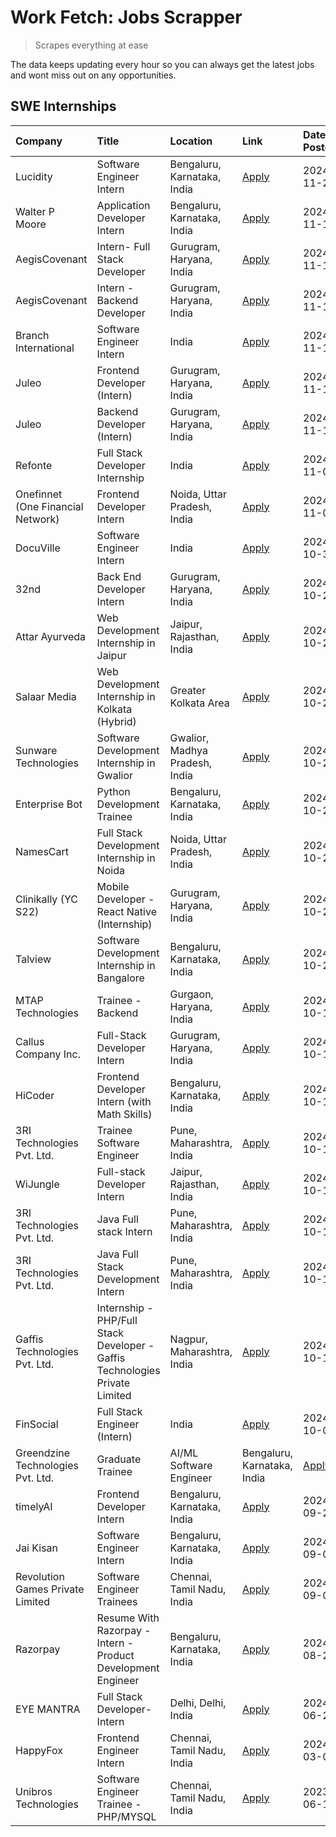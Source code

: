 # Work Fetch: Jobs Scrapper
> Scrapes everything at ease

The data keeps updating every hour so you can always get the latest jobs and wont miss out on any opportunities.

## SWE Internships
<!--START_SECTION:workfetch-->
| Company                           | Title                                                                       | Location                       | Link                                                                                                                                                                                                                                                          | Date Posted   |
|:----------------------------------|:----------------------------------------------------------------------------|:-------------------------------|:--------------------------------------------------------------------------------------------------------------------------------------------------------------------------------------------------------------------------------------------------------------|:--------------|
| Lucidity                          | Software Engineer Intern                                                    | Bengaluru, Karnataka, India    | [Apply](https://in.linkedin.com/jobs/view/software-engineer-intern-at-lucidity-4081805788?position=11&pageNum=0&refId=GDZTRnllRGYyJ1UpJfLEEQ%3D%3D&trackingId=E%2BS6AY2scewLAhRn68%2FTfg%3D%3D)                                                               | 2024-11-21    |
| Walter P Moore                    | Application Developer Intern                                                | Bengaluru, Karnataka, India    | [Apply](https://in.linkedin.com/jobs/view/application-developer-intern-at-walter-p-moore-4077126811?position=14&pageNum=0&refId=GDZTRnllRGYyJ1UpJfLEEQ%3D%3D&trackingId=Yd2HUkTZLj52uMSexEDBNg%3D%3D)                                                         | 2024-11-18    |
| AegisCovenant                     | Intern- Full Stack Developer                                                | Gurugram, Haryana, India       | [Apply](https://in.linkedin.com/jobs/view/intern-full-stack-developer-at-aegiscovenant-4079044973?position=30&pageNum=0&refId=GDZTRnllRGYyJ1UpJfLEEQ%3D%3D&trackingId=ZozgdOr%2Fp%2B9JaHyixINgUA%3D%3D)                                                       | 2024-11-18    |
| AegisCovenant                     | Intern - Backend Developer                                                  | Gurugram, Haryana, India       | [Apply](https://in.linkedin.com/jobs/view/intern-backend-developer-at-aegiscovenant-4079050441?position=51&pageNum=0&refId=GDZTRnllRGYyJ1UpJfLEEQ%3D%3D&trackingId=9RS9atHGmYnQweJZAh0YQQ%3D%3D)                                                              | 2024-11-18    |
| Branch International              | Software Engineer Intern                                                    | India                          | [Apply](https://in.linkedin.com/jobs/view/software-engineer-intern-at-branch-international-4054425650?position=22&pageNum=0&refId=GDZTRnllRGYyJ1UpJfLEEQ%3D%3D&trackingId=L5k50TasKxJEegihAVMtOg%3D%3D)                                                       | 2024-11-15    |
| Juleo                             | Frontend Developer (Intern)                                                 | Gurugram, Haryana, India       | [Apply](https://in.linkedin.com/jobs/view/frontend-developer-intern-at-juleo-4072443159?position=24&pageNum=0&refId=GDZTRnllRGYyJ1UpJfLEEQ%3D%3D&trackingId=a3IBE1VVamun2JPLBYT8vw%3D%3D)                                                                     | 2024-11-12    |
| Juleo                             | Backend Developer (Intern)                                                  | Gurugram, Haryana, India       | [Apply](https://in.linkedin.com/jobs/view/backend-developer-intern-at-juleo-4072437848?position=36&pageNum=0&refId=GDZTRnllRGYyJ1UpJfLEEQ%3D%3D&trackingId=Upwa%2FlNsUhKqStXXnDHz8A%3D%3D)                                                                    | 2024-11-12    |
| Refonte                           | Full Stack Developer Internship                                             | India                          | [Apply](https://in.linkedin.com/jobs/view/full-stack-developer-internship-at-refonte-4071576773?position=15&pageNum=0&refId=GDZTRnllRGYyJ1UpJfLEEQ%3D%3D&trackingId=7CJdo93uoGv7IgGj5HJuJA%3D%3D)                                                             | 2024-11-07    |
| Onefinnet (One Financial Network) | Frontend Developer Intern                                                   | Noida, Uttar Pradesh, India    | [Apply](https://in.linkedin.com/jobs/view/frontend-developer-intern-at-onefinnet-one-financial-network-4067260672?position=25&pageNum=0&refId=GDZTRnllRGYyJ1UpJfLEEQ%3D%3D&trackingId=Y0cOYrvQJ%2Fdr9a1zg6e3Pw%3D%3D)                                         | 2024-11-07    |
| DocuVille                         | Software Engineer Intern                                                    | India                          | [Apply](https://in.linkedin.com/jobs/view/software-engineer-intern-at-docuville-4064436465?position=41&pageNum=0&refId=GDZTRnllRGYyJ1UpJfLEEQ%3D%3D&trackingId=OdzMOC8JFHk5W1nZQ2JoFg%3D%3D)                                                                  | 2024-10-31    |
| 32nd                              | Back End Developer Intern                                                   | Gurugram, Haryana, India       | [Apply](https://in.linkedin.com/jobs/view/back-end-developer-intern-at-32nd-4062280105?position=20&pageNum=0&refId=GDZTRnllRGYyJ1UpJfLEEQ%3D%3D&trackingId=EAenRUsSWMvAMlxaXh%2FT7A%3D%3D)                                                                    | 2024-10-29    |
| Attar Ayurveda                    | Web Development Internship in Jaipur                                        | Jaipur, Rajasthan, India       | [Apply](https://in.linkedin.com/jobs/view/web-development-internship-in-jaipur-at-attar-ayurveda-4060435312?position=19&pageNum=0&refId=GDZTRnllRGYyJ1UpJfLEEQ%3D%3D&trackingId=osXbBXkDlxFJPIpyhLNLIA%3D%3D)                                                 | 2024-10-27    |
| Salaar Media                      | Web Development Internship in Kolkata (Hybrid)                              | Greater Kolkata Area           | [Apply](https://in.linkedin.com/jobs/view/web-development-internship-in-kolkata-hybrid-at-salaar-media-4059523650?position=44&pageNum=0&refId=GDZTRnllRGYyJ1UpJfLEEQ%3D%3D&trackingId=En4s43nhsrT86AOgTRIY1A%3D%3D)                                           | 2024-10-26    |
| Sunware Technologies              | Software Development Internship in Gwalior                                  | Gwalior, Madhya Pradesh, India | [Apply](https://in.linkedin.com/jobs/view/software-development-internship-in-gwalior-at-sunware-technologies-4059018500?position=8&pageNum=0&refId=GDZTRnllRGYyJ1UpJfLEEQ%3D%3D&trackingId=qN%2BuZPKYb0kMnOChXWPG9A%3D%3D)                                    | 2024-10-25    |
| Enterprise Bot                    | Python Development Trainee                                                  | Bengaluru, Karnataka, India    | [Apply](https://in.linkedin.com/jobs/view/python-development-trainee-at-enterprise-bot-4059097615?position=27&pageNum=0&refId=GDZTRnllRGYyJ1UpJfLEEQ%3D%3D&trackingId=k1UDYv4RxvEATXbQZkbISQ%3D%3D)                                                           | 2024-10-25    |
| NamesCart                         | Full Stack Development Internship in Noida                                  | Noida, Uttar Pradesh, India    | [Apply](https://in.linkedin.com/jobs/view/full-stack-development-internship-in-noida-at-namescart-4056954466?position=45&pageNum=0&refId=GDZTRnllRGYyJ1UpJfLEEQ%3D%3D&trackingId=hiVa0GLe4VKZzajAYva7mg%3D%3D)                                                | 2024-10-23    |
| Clinikally (YC S22)               | Mobile Developer - React Native (Internship)                                | Gurugram, Haryana, India       | [Apply](https://in.linkedin.com/jobs/view/mobile-developer-react-native-internship-at-clinikally-yc-s22-4055197051?position=53&pageNum=0&refId=GDZTRnllRGYyJ1UpJfLEEQ%3D%3D&trackingId=Xiyeiq9zqU3CysQJB3vDuw%3D%3D)                                          | 2024-10-22    |
| Talview                           | Software Development Internship in Bangalore                                | Bengaluru, Karnataka, India    | [Apply](https://in.linkedin.com/jobs/view/software-development-internship-in-bangalore-at-talview-4055420944?position=3&pageNum=0&refId=GDZTRnllRGYyJ1UpJfLEEQ%3D%3D&trackingId=%2FUmSsNNCFimeuXbX5GAlGg%3D%3D)                                               | 2024-10-20    |
| MTAP Technologies                 | Trainee - Backend                                                           | Gurgaon, Haryana, India        | [Apply](https://in.linkedin.com/jobs/view/trainee-backend-at-mtap-technologies-4055265357?position=59&pageNum=0&refId=GDZTRnllRGYyJ1UpJfLEEQ%3D%3D&trackingId=MGIl7gT6kCcgn4WeaYcVdA%3D%3D)                                                                   | 2024-10-19    |
| Callus Company Inc.               | Full-Stack Developer Intern                                                 | Gurugram, Haryana, India       | [Apply](https://in.linkedin.com/jobs/view/full-stack-developer-intern-at-callus-company-inc-4052948592?position=13&pageNum=0&refId=GDZTRnllRGYyJ1UpJfLEEQ%3D%3D&trackingId=6CCZr6UFWbbbxvAn4l5ReQ%3D%3D)                                                      | 2024-10-18    |
| HiCoder                           | Frontend Developer Intern (with Math Skills)                                | Bengaluru, Karnataka, India    | [Apply](https://in.linkedin.com/jobs/view/frontend-developer-intern-with-math-skills-at-hicoder-4053097037?position=47&pageNum=0&refId=GDZTRnllRGYyJ1UpJfLEEQ%3D%3D&trackingId=8By0PEozjW6GaaP9FJFaew%3D%3D)                                                  | 2024-10-17    |
| 3RI Technologies Pvt. Ltd.        | Trainee Software Engineer                                                   | Pune, Maharashtra, India       | [Apply](https://in.linkedin.com/jobs/view/trainee-software-engineer-at-3ri-technologies-pvt-ltd-4048233384?position=17&pageNum=0&refId=GDZTRnllRGYyJ1UpJfLEEQ%3D%3D&trackingId=54S9QlpdGZphw4kzqn7ezw%3D%3D)                                                  | 2024-10-15    |
| WiJungle                          | Full-stack Developer Intern                                                 | Jaipur, Rajasthan, India       | [Apply](https://in.linkedin.com/jobs/view/full-stack-developer-intern-at-wijungle-4048227759?position=33&pageNum=0&refId=GDZTRnllRGYyJ1UpJfLEEQ%3D%3D&trackingId=E0R8y%2BPpgvdILZtqNVNQVg%3D%3D)                                                              | 2024-10-15    |
| 3RI Technologies Pvt. Ltd.        | Java Full stack Intern                                                      | Pune, Maharashtra, India       | [Apply](https://in.linkedin.com/jobs/view/java-full-stack-intern-at-3ri-technologies-pvt-ltd-4048232417?position=40&pageNum=0&refId=GDZTRnllRGYyJ1UpJfLEEQ%3D%3D&trackingId=xp4rTTIQw%2BURlg8CPBcRJA%3D%3D)                                                   | 2024-10-15    |
| 3RI Technologies Pvt. Ltd.        | Java Full Stack Development Intern                                          | Pune, Maharashtra, India       | [Apply](https://in.linkedin.com/jobs/view/java-full-stack-development-intern-at-3ri-technologies-pvt-ltd-4048231995?position=54&pageNum=0&refId=GDZTRnllRGYyJ1UpJfLEEQ%3D%3D&trackingId=7iLt3ZgPGuvRMGD9FykdjA%3D%3D)                                         | 2024-10-15    |
| Gaffis Technologies Pvt. Ltd.     | Internship - PHP/Full Stack Developer - Gaffis Technologies Private Limited | Nagpur, Maharashtra, India     | [Apply](https://in.linkedin.com/jobs/view/internship-php-full-stack-developer-gaffis-technologies-private-limited-at-gaffis-technologies-pvt-ltd-4048229219?position=60&pageNum=0&refId=GDZTRnllRGYyJ1UpJfLEEQ%3D%3D&trackingId=coyx9jDxe7OZMeVqqXvhiQ%3D%3D) | 2024-10-15    |
| FinSocial                         | Full Stack Engineer (Intern)                                                | India                          | [Apply](https://in.linkedin.com/jobs/view/full-stack-engineer-intern-at-finsocial-4041564486?position=37&pageNum=0&refId=GDZTRnllRGYyJ1UpJfLEEQ%3D%3D&trackingId=cCWrXfz1l7yPGazHnmT3%2BA%3D%3D)                                                              | 2024-10-06    |
| Greendzine Technologies Pvt. Ltd. | Graduate Trainee | AI/ML Software Engineer                                  | Bengaluru, Karnataka, India    | [Apply](https://in.linkedin.com/jobs/view/graduate-trainee-ai-ml-software-engineer-at-greendzine-technologies-pvt-ltd-4043881422?position=56&pageNum=0&refId=GDZTRnllRGYyJ1UpJfLEEQ%3D%3D&trackingId=4AECuf4ifl0Dcnu%2BKnJ5Gg%3D%3D)                          | 2024-10-05    |
| timelyAI                          | Frontend Developer Intern                                                   | Bengaluru, Karnataka, India    | [Apply](https://in.linkedin.com/jobs/view/frontend-developer-intern-at-timelyai-4030925040?position=7&pageNum=0&refId=GDZTRnllRGYyJ1UpJfLEEQ%3D%3D&trackingId=jJSfC9truSpRHtTFBX7WyQ%3D%3D)                                                                   | 2024-09-20    |
| Jai Kisan                         | Software Engineer Intern                                                    | Bengaluru, Karnataka, India    | [Apply](https://in.linkedin.com/jobs/view/software-engineer-intern-at-jai-kisan-4024075360?position=21&pageNum=0&refId=GDZTRnllRGYyJ1UpJfLEEQ%3D%3D&trackingId=W05F%2ByHKxG2GAsOzj5uWQA%3D%3D)                                                                | 2024-09-09    |
| Revolution Games Private Limited  | Software Engineer Trainees                                                  | Chennai, Tamil Nadu, India     | [Apply](https://in.linkedin.com/jobs/view/software-engineer-trainees-at-revolution-games-private-limited-4015912927?position=18&pageNum=0&refId=GDZTRnllRGYyJ1UpJfLEEQ%3D%3D&trackingId=noJkXSGl4wD7uILHT2A%2FOQ%3D%3D)                                       | 2024-09-02    |
| Razorpay                          | Resume With Razorpay - Intern - Product Development Engineer                | Bengaluru, Karnataka, India    | [Apply](https://in.linkedin.com/jobs/view/resume-with-razorpay-intern-product-development-engineer-at-razorpay-4007395641?position=2&pageNum=0&refId=GDZTRnllRGYyJ1UpJfLEEQ%3D%3D&trackingId=SpGv4zMuDRyTKAXQZNf%2Fhw%3D%3D)                                  | 2024-08-22    |
| EYE MANTRA                        | Full Stack Developer- Intern                                                | Delhi, Delhi, India            | [Apply](https://in.linkedin.com/jobs/view/full-stack-developer-intern-at-eye-mantra-3960988037?position=34&pageNum=0&refId=GDZTRnllRGYyJ1UpJfLEEQ%3D%3D&trackingId=IhLK7Dm5a9oUV5yutAbAFQ%3D%3D)                                                              | 2024-06-28    |
| HappyFox                          | Frontend Engineer Intern                                                    | Chennai, Tamil Nadu, India     | [Apply](https://in.linkedin.com/jobs/view/frontend-engineer-intern-at-happyfox-3848357951?position=58&pageNum=0&refId=GDZTRnllRGYyJ1UpJfLEEQ%3D%3D&trackingId=xVYTd6doNnbR2EKiVyskUA%3D%3D)                                                                   | 2024-03-07    |
| Unibros Technologies              | Software Engineer Trainee - PHP/MYSQL                                       | Chennai, Tamil Nadu, India     | [Apply](https://in.linkedin.com/jobs/view/software-engineer-trainee-php-mysql-at-unibros-technologies-3656599241?position=28&pageNum=0&refId=GDZTRnllRGYyJ1UpJfLEEQ%3D%3D&trackingId=x145LcEldRcvCnaFnypbWg%3D%3D)                                            | 2023-06-12    |
<!--END_SECTION:workfetch-->
